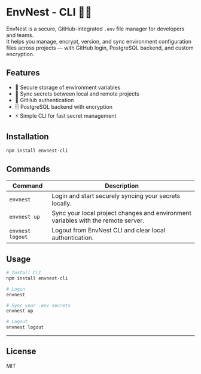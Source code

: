 # EnvNest - CLI 🌱🔐

EnvNest is a secure, GitHub-integrated `.env` file manager for developers and teams.  
It helps you manage, encrypt, version, and sync environment configuration files across projects — with GitHub login, PostgreSQL backend, and custom encryption.

## Features

- 🔐 Secure storage of environment variables
- 🔄 Sync secrets between local and remote projects
- 🔑 GitHub authentication
- 🗄️ PostgreSQL backend with encryption
- ⚡ Simple CLI for fast secret management

## Installation

```bash
npm install envnest-cli
```

## Commands

| Command          | Description                                                                       |
| ---------------- | --------------------------------------------------------------------------------- |
| `envnest`        | Login and start securely syncing your secrets locally.                            |
| `envnest up`     | Sync your local project changes and environment variables with the remote server. |
| `envnest logout` | Logout from EnvNest CLI and clear local authentication.                           |

## Usage

```bash
# Install CLI
npm install envnest-cli

# Login
envnest

# Sync your .env secrets
envnest up

# Logout
envnest logout
```

---

## License

MIT
